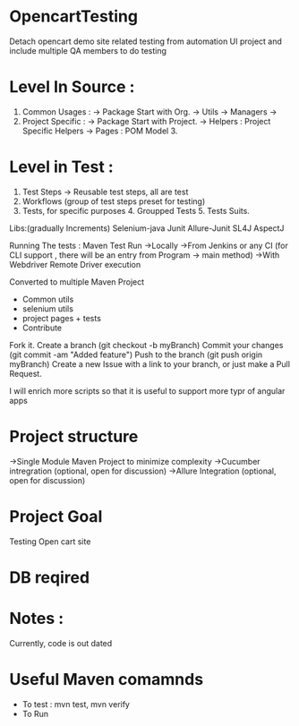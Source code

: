 # OpencartTesting
Detach opencart demo site related testing from automation UI project
and include multiple QA members to do testing

# Level In Source : 
1. Common Usages : -> Package Start with Org. -> Utils -> Managers -> 
2. Project Specific : -> Package Start with Project. -> Helpers : Project Specific Helpers -> Pages : POM Model 3.

# Level in Test : 
1. Test Steps -> Reusable test steps, all are test 
2. Workflows (group of test steps preset for testing) 
3. Tests, for specific purposes 4. Groupped Tests 5. Tests Suits.

Libs:(gradually Increments) Selenium-java Junit Allure-Junit SL4J AspectJ

Running The tests : Maven Test Run ->Locally ->From Jenkins or any CI (for CLI support , there will be an entry from Program -> main method) ->With Webdriver Remote Driver execution

Converted to multiple Maven Project
- Common utils
- selenium utils
 - project pages + tests
 - Contribute

Fork it. Create a branch (git checkout -b myBranch) Commit your changes (git commit -am "Added feature") Push to the branch (git push origin myBranch) Create a new Issue with a link to your branch, or just make a Pull Request.

I will enrich more scripts so that it is useful to support more typr of angular apps
# Project structure 
->Single Module Maven Project to minimize complexity 
->Cucumber intregration (optional, open for discussion)
->Allure Integration (optional, open for discussion)

# Project Goal 
Testing Open cart site

# DB reqired


# Notes : 
Currently, code is out dated 

# Useful Maven comamnds 
- To test : mvn test, mvn verify
- To Run 
